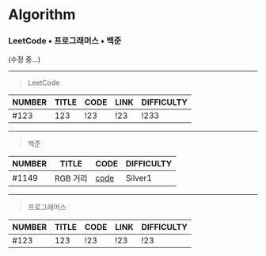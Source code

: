 # Algorithm  
### LeetCode • 프로그래머스 • 백준
(수정 중...)
   
* * *
>LeetCode  

|NUMBER|TITLE|CODE|LINK|DIFFICULTY|
|---|---|---|---|---|
|#123|123|!23|!23|!233|


  
* * *
>백준  

|NUMBER|TITLE|CODE|DIFFICULTY|
|---|---|---|---|
|#1149|RGB 거리|[code](https://github.com/holmir97/Algorithm/commit/917b3eb3185b04f8bad659ba5f37e1dc95c1e845)|Silver1|


* * *
>프로그래머스  

|NUMBER|TITLE|CODE|LINK|DIFFICULTY|
|---|---|---|---|---|
|#123|123|!23|!23|!23|

